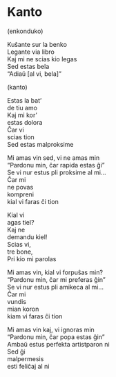 <!-- Kanto :: 2024-04-04 01:15:00 -->

# Kanto

(enkonduko)

Kuŝante sur la benko  
Legante via libro  
Kaj mi ne scias kio legas  
Sed estas bela  
“Adiaŭ [al vi, bela]”  

(kanto)

Estas la bat’  
de tiu amo  
Kaj mi kor’  
estas dolora  
Ĉar vi  
scias tion  
Sed estas malproksime  

Mi amas vin sed, vi ne amas min  
“Pardonu min, ĉar rapida estas ĝi”  
Se vi nur estus pli proksime al mi…  
Ĉar mi  
ne povas  
kompreni  
kial vi faras ĉi tion  

Kial vi  
agas tiel?  
Kaj ne  
demandu kiel!  
Scias vi,  
tre bone,  
Pri kio mi parolas  

Mi amas vin, kial vi forpuŝas min?  
“Pardonu min, ĉar mi preferas ĝin”  
Se vi nur estus pli amikeca al mi…  
Ĉar mi  
vundis  
mian koron  
kiam vi faras ĉi tion  

Mi amas vin kaj, vi ignoras min  
“Pardonu min, ĉar popa estas ĝin”  
Ambaŭ estus perfekta artistparon ni  
Sed ĝi  
malpermesis  
esti feliĉaj al ni  
